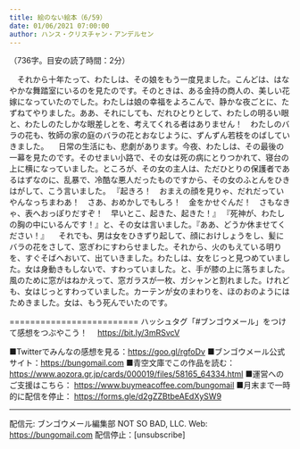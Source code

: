 ```yaml
---
title: 絵のない絵本（6/59）
date: 01/06/2021 07:00:00
author: ハンス・クリスチャン・アンデルセン
---
```


（736字。目安の読了時間：2分）

　それから十年たって、わたしは、その娘をもう一度見ました。こんどは、はなやかな舞踏室にいるのを見たのです。そのときは、ある金持の商人の、美しい花嫁になっていたのでした。わたしは娘の幸福をよろこんで、静かな夜ごとに、たずねてやりました。ああ、それにしても、だれひとりとして、わたしの明るい眼と、わたしのたしかな眼差しとを、考えてくれる者はありません！　わたしのバラの花も、牧師の家の庭のバラの花とおなじように、ずんずん若枝をのばしていきました。 　日常の生活にも、悲劇があります。今夜、わたしは、その最後の一幕を見たのです。そのせまい小路で、その女は死の病にとりつかれて、寝台の上に横になっていました。ところが、その女の主人は、ただひとりの保護者であるはずなのに、乱暴で、冷酷な悪人だったものですから、その女のふとんをひきはがして、こう言いました。 『起きろ！　おまえの顔を見りゃ、だれだっていやんなっちまわあ！　さあ、おめかしでもしろ！　金をかせぐんだ！　さもなきゃ、表へおっぽりだすぞ！　早いとこ、起きた、起きた！』 『死神が、わたしの胸の中にいるんです！』と、その女は言いました。『ああ、どうか休ませてください！』 　それでも、男は女をひきずり起して、顔におけしょうをし、髪にバラの花をさして、窓ぎわにすわらせました。それから、火のもえている明りを、すぐそばへおいて、出ていきました。わたしは、女をじっと見つめていました。女は身動きもしないで、すわっていました。と、手が膝の上に落ちました。風のために窓がはねかえって、窓ガラスが一枚、ガシャンと割れました。けれども、女はじっとすわっていました。カーテンが女のまわりを、ほのおのようにはためきました。女は、もう死んでいたのです。

=========================
ハッシュタグ「#ブンゴウメール」をつけて感想をつぶやこう！　
https://bit.ly/3mRSvcV

■Twitterでみんなの感想を見る：https://goo.gl/rgfoDv
■ブンゴウメール公式サイト：https://bungomail.com
■青空文庫でこの作品を読む：https://www.aozora.gr.jp/cards/000019/files/58165_64334.html
■運営へのご支援はこちら： https://www.buymeacoffee.com/bungomail
■月末まで一時的に配信を停止： https://forms.gle/d2gZZBtbeAEdXySW9

-------
配信元: ブンゴウメール編集部
NOT SO BAD, LLC.
Web: https://bungomail.com
配信停止：[unsubscribe]

